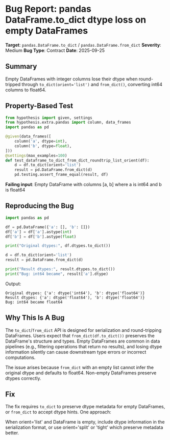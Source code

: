 # Bug Report: pandas DataFrame.to_dict dtype loss on empty DataFrames

**Target**: `pandas.DataFrame.to_dict` / `pandas.DataFrame.from_dict`
**Severity**: Medium
**Bug Type**: Contract
**Date**: 2025-09-25

## Summary

Empty DataFrames with integer columns lose their dtype when round-tripped through `to_dict(orient='list')` and `from_dict()`, converting int64 columns to float64.

## Property-Based Test

```python
from hypothesis import given, settings
from hypothesis.extra.pandas import column, data_frames
import pandas as pd

@given(data_frames([
    column('a', dtype=int),
    column('b', dtype=float),
]))
@settings(max_examples=100)
def test_dataframe_to_dict_from_dict_roundtrip_list_orient(df):
    d = df.to_dict(orient='list')
    result = pd.DataFrame.from_dict(d)
    pd.testing.assert_frame_equal(result, df)
```

**Failing input**: Empty DataFrame with columns [a, b] where a is int64 and b is float64

## Reproducing the Bug

```python
import pandas as pd

df = pd.DataFrame({'a': [], 'b': []})
df['a'] = df['a'].astype(int)
df['b'] = df['b'].astype(float)

print("Original dtypes:", df.dtypes.to_dict())

d = df.to_dict(orient='list')
result = pd.DataFrame.from_dict(d)

print("Result dtypes:", result.dtypes.to_dict())
print("Bug: int64 became", result['a'].dtype)
```

Output:
```
Original dtypes: {'a': dtype('int64'), 'b': dtype('float64')}
Result dtypes: {'a': dtype('float64'), 'b': dtype('float64')}
Bug: int64 became float64
```

## Why This Is A Bug

The `to_dict`/`from_dict` API is designed for serialization and round-tripping DataFrames. Users expect that `from_dict(df.to_dict())` preserves the DataFrame's structure and types. Empty DataFrames are common in data pipelines (e.g., filtering operations that return no results), and losing dtype information silently can cause downstream type errors or incorrect computations.

The issue arises because `from_dict` with an empty list cannot infer the original dtype and defaults to float64. Non-empty DataFrames preserve dtypes correctly.

## Fix

The fix requires `to_dict` to preserve dtype metadata for empty DataFrames, or `from_dict` to accept dtype hints. One approach:

When orient='list' and DataFrame is empty, include dtype information in the serialization format, or use orient='split' or 'tight' which preserve metadata better.
